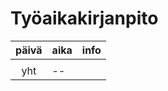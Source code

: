 # Työaikakirjanpito

| päivä | aika | info  |
| :----:|:-----| :-----|
|  |     |  |
| yht   | --   | | 